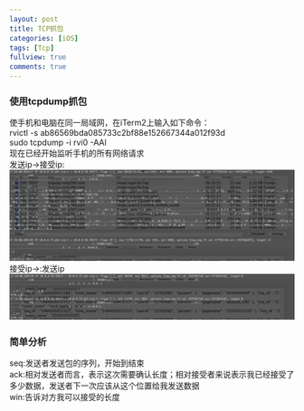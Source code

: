 ```yaml
---
layout: post
title: TCP抓包
categories: [iOS]
tags: [Tcp]
fullview: true
comments: true
---
```


### 使用tcpdump抓包
使手机和电脑在同一局域网，在iTerm2上输入如下命令：<br>
rvictl -s ab86569bda085733c2bf88e152667344a012f93d<br>
sudo tcpdump -i rvi0 -AAl<br>
现在已经开始监听手机的所有网络请求<br>
发送ip->接受ip:<br>
![pic1](assets/media/tcp_send_data.png)
接受ip->:发送ip<br>
![pic2](assets/media/tcp_receive_data.png)


### 简单分析
seq:发送者发送包的序列，开始到结束<br>
ack:相对发送者而言，表示这次需要确认长度；相对接受者来说表示我已经接受了多少数据，发送者下一次应该从这个位置给我发送数据<br>
win:告诉对方我可以接受的长度<br>





